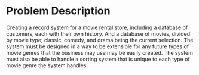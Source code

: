 # Problem Description
Creating a record system for a movie rental store, including a database of customers, each with their own history. And a database of movies, divided by movie type; classic, comedy, and drama being the current selection. The system must be designed in a way to be extensible for any future types of movie genres that the business may use may be easily created. The system must also be able to handle a sorting system that is unique to each type of movie genre the system handles. 
